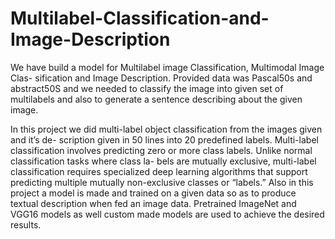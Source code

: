 # Multilabel-Classification-and-Image-Description

We have build a model for Multilabel image Classification, Multimodal Image Clas-
sification and Image Description. Provided data was Pascal50s and abstract50S and
we needed to classify the image into given set of multilabels and also to generate a
sentence describing about the given image.



In this project we did multi-label object classification from the images given and it’s de-
scription given in 50 lines into 20 predefined labels. Multi-label classification involves
predicting zero or more class labels. Unlike normal classification tasks where class la-
bels are mutually exclusive, multi-label classification requires specialized deep learning
algorithms that support predicting multiple mutually non-exclusive classes or “labels.”
Also in this project a model is made and trained on a given data so as to produce
textual description when fed an image data. Pretrained ImageNet and VGG16 models
as well custom made models are used to achieve the desired results.
